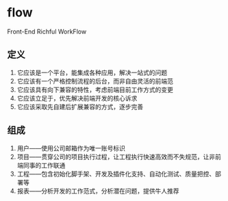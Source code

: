 # flow
Front-End Richful WorkFlow

## 定义

1. 它应该是一个平台，能集成各种应用，解决一站式的问题
2. 它应该有一个严格控制流程的后台，而非自由灵活的前端范
3. 它应该具有向下兼容的特性，考虑前端目前工作方式的变更
4. 它应该立足于，优先解决前端开发的核心诉求
5. 它应该采取先自建后扩展兼容的方式，逐步完善

## 组成

1. 用户——使用公司邮箱作为唯一账号标识
2. 项目——贯穿公司的项目执行过程，让工程执行快速高效而不失规范，让非前端同事的工作联通
3. 工程——包含初始化脚手架、开发及插件化支持、自动化测试、质量把控、部署等
3. 报表——分析开发的工作范式，分析潜在问题，提供牛人推荐
